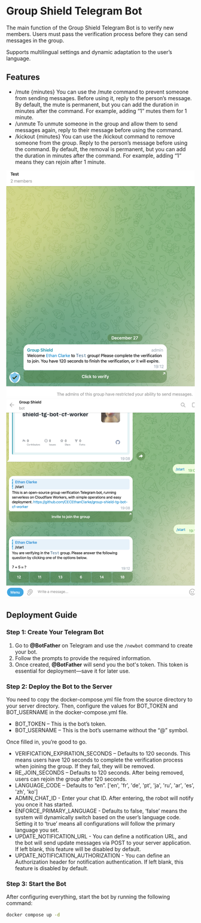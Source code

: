 # Group Shield Telegram Bot

The main function of the Group Shield Telegram Bot is to verify new members. Users must pass the verification process before they can send messages in the group.

Supports multilingual settings and dynamic adaptation to the user’s language.

## Features

- /mute {minutes}
You can use the /mute command to prevent someone from sending messages. Before using it, reply to the person’s message. By default, the mute is permanent, but you can add the duration in minutes after the command. For example, adding “1” mutes them for 1 minute.
- /unmute To unmute someone in the group and allow them to send messages again, reply to their message before using the command.
- /kickout {minutes} 
You can use the /kickout command to remove someone from the group. Reply to the person’s message before using the command. By default, the removal is permanent, but you can add the duration in minutes after the command. For example, adding “1” means they can rejoin after 1 minute.

![screenshot](https://raw.githubusercontent.com/CECEthanClarke/group-shield-tg-bot/refs/heads/main/other/image.png)
![screenshot](https://raw.githubusercontent.com/CECEthanClarke/group-shield-tg-bot/refs/heads/main/other/image2.png)

## Deployment Guide

### Step 1: Create Your Telegram Bot  
1. Go to **@BotFather** on Telegram and use the `/newbot` command to create your bot.  
2. Follow the prompts to provide the required information.  
3. Once created, **@BotFather** will send you the bot's token. This token is essential for deployment—save it for later use.  

### Step 2: Deploy the Bot to the Server

You need to copy the docker-compose.yml file from the source directory to your server directory. Then, configure the values for BOT_TOKEN and BOT_USERNAME in the docker-compose.yml file.
- BOT_TOKEN – This is the bot’s token.
- BOT_USERNAME – This is the bot’s username without the “@” symbol.

Once filled in, you’re good to go.
- VERIFICATION_EXPIRATION_SECONDS – Defaults to 120 seconds. This means users have 120 seconds to complete the verification process when joining the group. If they fail, they will be removed.
- RE_JOIN_SECONDS – Defaults to 120 seconds. After being removed, users can rejoin the group after 120 seconds.
- LANGUAGE_CODE – Defaults to “en”. ['en', 'fr', 'de', 'pt', 'ja', 'ru', 'ar', 'es', 'zh', 'ko']
- ADMIN_CHAT_ID - Enter your chat ID. After entering, the robot will notify you once it has started.
- ENFORCE_PRIMARY_LANGUAGE - Defaults to false, ‘false’ means the system will dynamically switch based on the user’s language code. Setting it to ‘true’ means all configurations will follow the primary language you set.
- UPDATE_NOTIFICATION_URL - You can define a notification URL, and the bot will send update messages via POST to your server application. If left blank, this feature will be disabled by default.
- UPDATE_NOTIFICATION_AUTHORIZATION - You can define an Authorization header for notification authentication. If left blank, this feature is disabled by default.

### Step 3: Start the Bot
After configuring everything, start the bot by running the following command:
```bash
docker compose up -d
```